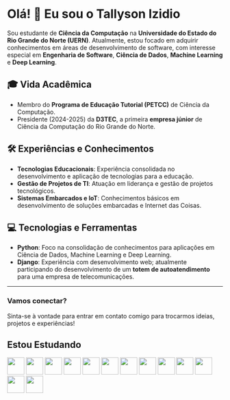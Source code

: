 # Olá! 👋 Eu sou o Tallyson Izidio

Sou estudante de **Ciência da Computação** na **Universidade do Estado do Rio Grande do Norte (UERN)**. Atualmente, estou focado em adquirir conhecimentos em áreas de desenvolvimento de software, com interesse especial em **Engenharia de Software**, **Ciência de Dados**, **Machine Learning** e **Deep Learning**.

## 🎓 Vida Acadêmica
- Membro do **Programa de Educação Tutorial (PETCC)** de Ciência da Computação.
- Presidente (2024-2025) da **D3TEC**, a primeira **empresa júnior** de Ciência da Computação do Rio Grande do Norte.

## 🛠️ Experiências e Conhecimentos
- **Tecnologias Educacionais**: Experiência consolidada no desenvolvimento e aplicação de tecnologias para a educação.
- **Gestão de Projetos de TI**: Atuação em liderança e gestão de projetos tecnológicos.
- **Sistemas Embarcados e IoT**: Conhecimentos básicos em desenvolvimento de soluções embarcadas e Internet das Coisas.

## 💻 Tecnologias e Ferramentas
- **Python**: Foco na consolidação de conhecimentos para aplicações em Ciência de Dados, Machine Learning e Deep Learning.
- **Django**: Experiência com desenvolvimento web; atualmente participando do desenvolvimento de um **totem de autoatendimento** para uma empresa de telecomunicações.

---

### Vamos conectar?
Sinta-se à vontade para entrar em contato comigo para trocarmos ideias, projetos e experiências!

## Estou Estudando 
<img loading="lazy" src="https://cdn.jsdelivr.net/gh/devicons/devicon@latest/icons/cplusplus/cplusplus-original.svg" width="40" height="40"/> <img loading="lazy" src="https://cdn.jsdelivr.net/gh/devicons/devicon@latest/icons/django/django-plain-wordmark.svg" width="40" height="40"/> <img loading="lazy" src="https://cdn.jsdelivr.net/gh/devicons/devicon@latest/icons/djangorest/djangorest-line-wordmark.svg" width="40" height="40"/> <img loading="lazy" src="https://cdn.jsdelivr.net/gh/devicons/devicon@latest/icons/docker/docker-original-wordmark.svg" width="40" height="40"/> <img loading="lazy" src="https://cdn.jsdelivr.net/gh/devicons/devicon@latest/icons/git/git-original.svg" width="40" height="40"/> <img loading="lazy" src="https://cdn.jsdelivr.net/gh/devicons/devicon@latest/icons/kaggle/kaggle-original-wordmark.svg" width="40" height="40"/> <img loading="lazy" src="https://cdn.jsdelivr.net/gh/devicons/devicon@latest/icons/keras/keras-original.svg" width="40" height="40"/> <img loading="lazy" src="https://cdn.jsdelivr.net/gh/devicons/devicon@latest/icons/linux/linux-original.svg" width="40" height="40"/> <img loading="lazy" src="https://cdn.jsdelivr.net/gh/devicons/devicon@latest/icons/pandas/pandas-original.svg" width="40" height="40"/> <img loading="lazy" src="https://cdn.jsdelivr.net/gh/devicons/devicon@latest/icons/postgresql/postgresql-original.svg" width="40" height="40"/> <img loading="lazy" src="https://cdn.jsdelivr.net/gh/devicons/devicon@latest/icons/python/python-original.svg" width="40" height="40"/> <img loading="lazy" src="https://cdn.jsdelivr.net/gh/devicons/devicon@latest/icons/tensorflow/tensorflow-original.svg" width="40" height="40"/> <img loading="lazy" src="https://cdn.jsdelivr.net/gh/devicons/devicon@latest/icons/unifiedmodelinglanguage/unifiedmodelinglanguage-original.svg" width="40" height="40"/> 



